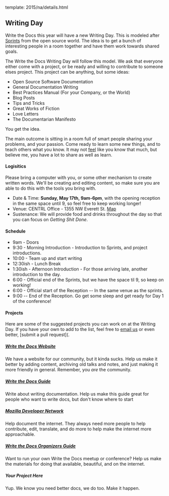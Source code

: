 template: 2015/na/details.html

## Writing Day

Write the Docs this year will have a new Writing Day.
This is modeled after [Sprints](http://en.wikipedia.org/wiki/Sprint_%28software_development%29) from the open source world.
The idea is to get a bunch of interesting people in a room together and have them work towards shared goals.

The Write the Docs Writing Day will follow this model.
We ask that everyone either come with a project,
or be ready and willing to contribute to someone elses project.
This project can be anything,
but some ideas:

* Open Source Software Documentation
* General Documentation Writing
* Best Practices Manual (For your Company, or the World)
* Blog Posts 
* Tips and Tricks 
* Great Works of Fiction 
* Love Letters
* The Documentarian Manifesto

You get the idea.

The main outcome is sitting in a room full of smart people sharing your problems, and your passion.
Come ready to learn some new things,
and to teach others what you know.
It may not [feel](http://en.wikipedia.org/wiki/Impostor_syndrome) like you know that much,
but believe me,
you have a lot to share as well as learn.

#### Logisitics

Please bring a computer with you, or some other mechanism to create written words.
We'll be creating and editing content,
so make sure you are able to do this with the tools you bring with.

-   Date & Time: **Sunday, May 17th, 9am-6pm**, with the opening reception in the same space until 9, so feel free to keep working longer!
-   Venue: CENTRL Office - 1355 NW Everett St. [Map](https://goo.gl/maps/xljmU)
-   Sustenance: We will provide food and drinks throughout the day so that you can focus on *Getting Shit Done*.

#### Schedule


* 9am - Doors
* 9:30 - Morning Introduction - Introduction to Sprints, and project introductions.
* 10:00 - Team up and start writing
* 12:30ish - Lunch Break
* 1:30ish - Afternoon Introduction - For those arriving late, another introduction to the day.
* 6:00 - Official end of the Sprints, but we have the space til 9, so keep on working!
* 6:00 - Official start of the Reception -- In the same venue as the sprints.
* 9:00 -- End of the Reception. Go get some sleep and get ready for Day 1 of the conference!


#### Projects

Here are some of the suggested projects you can work on at the Writing Day.
If you have your own to add to the list,
feel free to [email us](mailto:conf@writethedocs.org) or even better, [submit a pull request](.

##### [Write the Docs Website](http://www.writethedocs.org)

We have a website for our community, but it kinda sucks. Help us make it better by adding content, archiving old talks and notes, and just making it more friendly in general. Remember, you *are* the community.

##### [Write the Docs Guide](http://docs.writethedocs.org/)

Write about writing documentation. Help us make this guide great for people who want to write docs, but don't know where to start

##### [Mozilla Developer Network](https://developer.mozilla.org/en-US/)

Help document the internet. They always need more people to help contribute, edit, translate, and do more to help make the internet more approachable.

##### [Write the Docs Organizers Guide]()

Want to run your own Write the Docs meetup or conference? Help us make the materials for doing that available, beautiful, and on the internet.

##### Your Project Here

Yup. We know you need better docs, we do too. Make it happen.